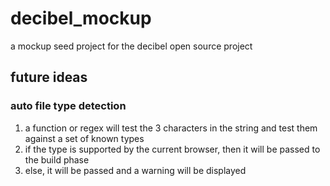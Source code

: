 # decibel_mockup
a mockup seed project for the decibel open source project

## future ideas

### auto file type detection
1. a function or regex will test the 3 characters in the string and test them against a set of known types
2. if the type is supported by the current browser, then it will be passed to the build phase
3. else, it will be passed and a warning will be displayed
